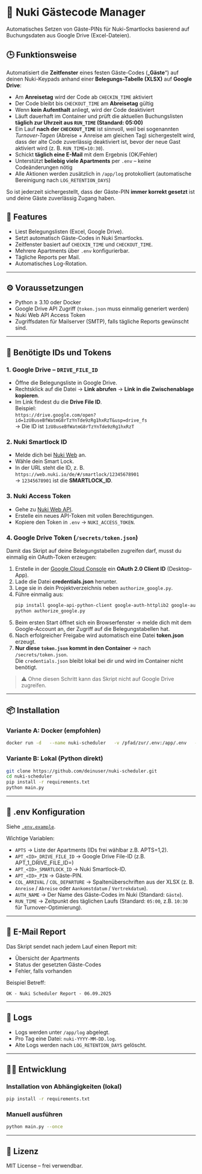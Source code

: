 # 🔐 Nuki Gästecode Manager

Automatisches Setzen von Gäste-PINs für Nuki-Smartlocks basierend auf Buchungsdaten aus Google Drive (Excel-Dateien).

## 🕒 Funktionsweise

Automatisiert die **Zeitfenster** eines festen Gäste-Codes („**Gäste**“) auf deinen Nuki-Keypads anhand einer **Belegungs-Tabelle (XLSX)** auf **Google Drive**:

- Am **Anreisetag** wird der Code ab `CHECKIN_TIME` aktiviert  
- Der Code bleibt bis `CHECKOUT_TIME` am **Abreisetag** gültig  
- Wenn **kein Aufenthalt** anliegt, wird der Code deaktiviert  
- Läuft dauerhaft im Container und prüft die aktuellen Buchungslisten **täglich zur Uhrzeit aus `RUN_TIME` (Standard: 05:00)**  
- Ein Lauf **nach der `CHECKOUT_TIME`** ist sinnvoll, weil bei sogenannten *Turnover-Tagen* (Abreise + Anreise am gleichen Tag) sichergestellt wird, dass der alte Code zuverlässig deaktiviert ist, bevor der neue Gast aktiviert wird (z. B. `RUN_TIME=10:30`).  
- Schickt **täglich eine E-Mail** mit dem Ergebnis (OK/Fehler)  
- Unterstützt **beliebig viele Apartments** per `.env` – keine Codeänderungen nötig  
- Alle Aktionen werden zusätzlich in `/app/log` protokolliert (automatische Bereinigung nach `LOG_RETENTION_DAYS`)  

So ist jederzeit sichergestellt, dass der Gäste-PIN **immer korrekt gesetzt** ist und deine Gäste zuverlässig Zugang haben.

## 🚀 Features
- Liest Belegungslisten (Excel, Google Drive).
- Setzt automatisch Gäste-Codes in Nuki Smartlocks.
- Zeitfenster basiert auf `CHECKIN_TIME` und `CHECKOUT_TIME`.
- Mehrere Apartments über `.env` konfigurierbar.
- Tägliche Reports per Mail.
- Automatisches Log-Rotation.

---

## ⚙️ Voraussetzungen

- Python ≥ 3.10 oder Docker
- Google Drive API Zugriff (`token.json` muss einmalig generiert werden)
- Nuki Web API Access Token
- Zugriffsdaten für Mailserver (SMTP), falls tägliche Reports gewünscht sind.

---

## 🔑 Benötigte IDs und Tokens

### 1. Google Drive – `DRIVE_FILE_ID`
- Öffne die Belegungsliste in Google Drive.
- Rechtsklick auf die Datei → **Link abrufen** → **Link in die Zwischenablage kopieren**.
- Im Link findest du die **Drive File ID**.  
  Beispiel:  
  `https://drive.google.com/open?id=1zU8useBfWatmG8rTzYnTde9zRg1hxRzT&usp=drive_fs`  
  → Die ID ist `1zU8useBfWatmG8rTzYnTde9zRg1hxRzT`

### 2. Nuki Smartlock ID
- Melde dich bei [Nuki Web](https://web.nuki.io) an.
- Wähle dein Smart Lock.
- In der URL steht die ID, z. B. `https://web.nuki.io/de/#/smartlock/12345678901`  
  → `12345678901` ist die **SMARTLOCK_ID**.

### 3. Nuki Access Token
- Gehe zu [Nuki Web API](https://web.nuki.io/de/#/admin/web-api).
- Erstelle ein neues API-Token mit vollen Berechtigungen.
- Kopiere den Token in `.env` → `NUKI_ACCESS_TOKEN`.

### 4. Google Drive Token (`/secrets/token.json`)
Damit das Skript auf deine Belegungstabellen zugreifen darf, musst du einmalig ein OAuth-Token erzeugen:

1. Erstelle in der [Google Cloud Console](https://console.cloud.google.com/) ein **OAuth 2.0 Client ID** (Desktop-App).
2. Lade die Datei **credentials.json** herunter.
3. Lege sie in dein Projektverzeichnis neben `authorize_google.py`.
4. Führe einmalig aus:
   ```bash
   pip install google-api-python-client google-auth-httplib2 google-auth-oauthlib
   python authorize_google.py
   ```
5. Beim ersten Start öffnet sich ein Browserfenster → melde dich mit dem Google-Account an, der Zugriff auf die Belegungstabellen hat.
6. Nach erfolgreicher Freigabe wird automatisch eine Datei **token.json** erzeugt.
7. **Nur diese `token.json` kommt in den Container** → nach `/secrets/token.json`.  
   Die `credentials.json` bleibt lokal bei dir und wird im Container nicht benötigt.

> ⚠️ Ohne diesen Schritt kann das Skript nicht auf Google Drive zugreifen.

---

## 📦 Installation

### Variante A: Docker (empfohlen)

```bash
docker run -d   --name nuki-scheduler   -v /pfad/zur/.env:/app/.env   -v /pfad/zu/secrets:/secrets   -v /pfad/zu/log:/app/log   python:3.11-slim   sh -c "pip install --no-cache-dir -r /app/requirements.txt && python -u /app/main.py"
```

### Variante B: Lokal (Python direkt)

```bash
git clone https://github.com/deinuser/nuki-scheduler.git
cd nuki-scheduler
pip install -r requirements.txt
python main.py
```

---

## 📝 .env Konfiguration

Siehe [`.env.example`](.env.example).

Wichtige Variablen:
- `APTS` → Liste der Apartments (IDs frei wählbar z.B. APTS=1,2).
- `APT_<ID>_DRIVE_FILE_ID` → Google Drive File-ID (z.B. APT_1_DRIVE_FILE_ID=)
- `APT_<ID>_SMARTLOCK_ID` → Nuki Smartlock-ID.
- `APT_<ID>_PIN` → Gäste-PIN.
- `COL_ARRIVAL` / `COL_DEPARTURE` → Spaltenüberschriften aus der XLSX (z. B. `Anreise` / `Abreise` oder `Aankomstdatum` / `Vertrekdatum`).
- `AUTH_NAME` → Der Name des Gäste-Codes im Nuki (Standard: `Gäste`).
- `RUN_TIME` → Zeitpunkt des täglichen Laufs (Standard: `05:00`, z.B. `10:30` für Turnover-Optimierung).

---

## 📧 E-Mail Report

Das Skript sendet nach jedem Lauf einen Report mit:
- Übersicht der Apartments
- Status der gesetzten Gäste-Codes
- Fehler, falls vorhanden

Beispiel Betreff:
```
OK - Nuki Scheduler Report - 06.09.2025
```

---

## 🔄 Logs

- Logs werden unter `/app/log` abgelegt.
- Pro Tag eine Datei: `nuki-YYYY-MM-DD.log`.
- Alte Logs werden nach `LOG_RETENTION_DAYS` gelöscht.

---

## 👨‍💻 Entwicklung

### Installation von Abhängigkeiten (lokal)
```bash
pip install -r requirements.txt
```

### Manuell ausführen
```bash
python main.py --once
```

---

## 📜 Lizenz

MIT License – frei verwendbar.
